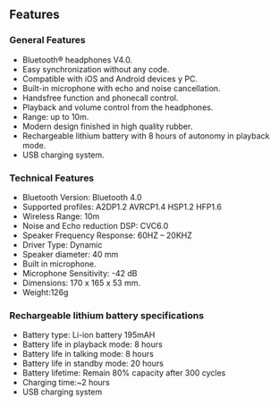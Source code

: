## Features

### General Features

- Bluetooth® headphones V4.0.
- Easy synchronization without any code.
- Compatible with iOS and Android devices y PC.
- Built-in microphone with echo and noise cancellation.
- Handsfree function and phonecall control.
- Playback and volume control from the headphones.
- Range: up to 10m.
- Modern design finished in high quality rubber.
- Rechargeable lithium battery with 8 hours of autonomy in playback mode.
- USB charging system.

### Technical Features

- Bluetooth Version: Bluetooth 4.0
- Supported profiles: A2DP1.2 AVRCP1.4 HSP1.2 HFP1.6
- Wireless Range: 10m
- Noise and Echo reduction DSP: CVC6.0
- Speaker Frequency Response: 60HZ – 20KHZ
- Driver Type: Dynamic
- Speaker diameter: 40 mm
- Built in microphone.
- Microphone Sensitivity: -42 dB
- Dimensions: 170 x 165 x 53 mm.
- Weight:126g

### Rechargeable lithium battery specifications

- Battery type: Li-ion battery 195mAH
- Battery life in playback mode: 8 hours
- Battery life in talking mode: 8 hours
- Battery life in standby mode: 20 hours
- Battery lifetime: Remain 80% capacity after 300 cycles
- Charging time:~2 hours
- USB charging system


